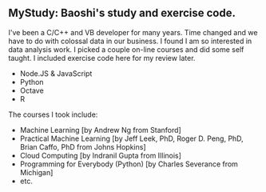 ## MyStudy: Baoshi's study and exercise code.
I've been a C/C++ and VB developer for many years. Time changed and we have to do with colossal data in our business.
I found I am so interested in data analysis work. I picked a couple on-line courses and did some self taught.
I included exercise code here for my review later.
* Node.JS & JavaScript
* Python
* Octave
* R

The courses I took include:
* Machine Learning [by Andrew Ng from Stanford]
* Practical Machine Learning [by Jeff Leek, PhD, Roger D. Peng, PhD, Brian Caffo, PhD from Johns Hopkins]
* Cloud Computing [by Indranil Gupta from Illinois]
* Programming for Everybody (Python) [by Charles Severance from Michigan]
* etc.